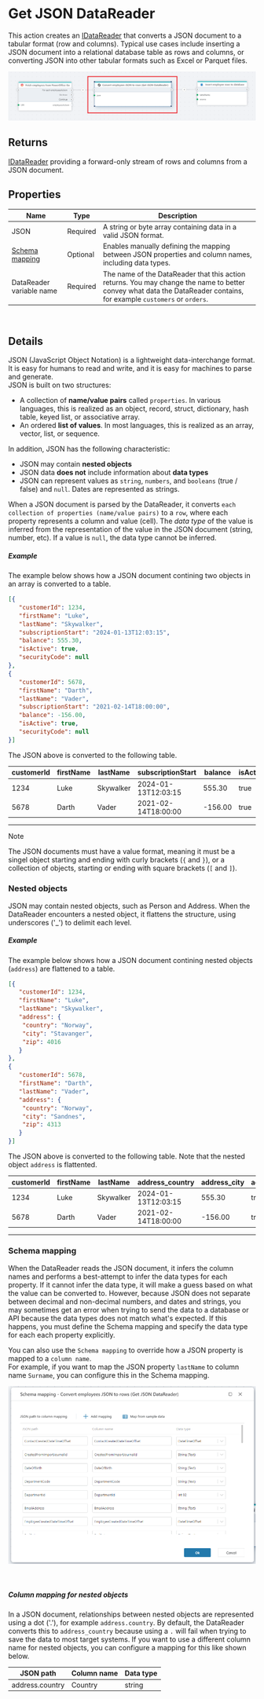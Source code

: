 # Get JSON DataReader

This action creates an [IDataReader](https://learn.microsoft.com/en-us/dotnet/api/system.data.idatareader) that converts a JSON document to a tabular format (row and columns).
Typical use cases include inserting a JSON document into a relational database table as rows and columns, or converting JSON into other tabular formats such as Excel or Parquet files.

![img](/images/flow/json-get-json-datareader.png)

## Returns
[IDataReader](https://learn.microsoft.com/en-us/dotnet/api/system.data.idatareader) providing a forward-only stream of rows and columns from a JSON document.

## Properties

| Name                     | Type                 | Description                                |
|--------------------------|----------------------|--------------------------------------------|
| JSON                     | Required             | A string or byte array containing data in a valid JSON format. |
| [Schema mapping](#schema-mapping)           | Optional             | Enables manually defining the mapping between JSON properties and column names, including data types. |
| DataReader variable name | Required             | The name of the DataReader that this action returns. You may change the name to better convey what data the DataReader contains, for example `customers` or `orders`. | 

<br/>

## Details

JSON (JavaScript Object Notation) is a lightweight data-interchange format. It is easy for humans to read and write, and it is easy for machines to parse and generate.  
JSON is built on two structures:
 - A collection of **name/value pairs** called `properties`. In various languages, this is realized as an object, record, struct, dictionary, hash table, keyed list, or associative array.
 - An ordered **list of values**. In most languages, this is realized as an array, vector, list, or sequence.

In addition, JSON has the following characteristic:
- JSON may contain **nested objects**
- JSON data **does not** include information about **data types**
- JSON can represent values as `string`, `numbers`, and `booleans` (true / false) and `null`. Dates are represented as strings.

When a JSON document is parsed by the DataReader, it converts `each collection of properties (name/value pairs)` to a `row`, where each property represents a column and value (cell).
The _data type_ of the value is inferred from the representation of the value in the JSON document (string, number, etc). If a value is `null`, the data type cannot be inferred. 

##### Example
The example below shows how a JSON document contining two objects in an array is converted to a table. 

```json
[{
   "customerId": 1234,
   "firstName": "Luke",
   "lastName": "Skywalker",
   "subscriptionStart": "2024-01-13T12:03:15",
   "balance": 555.30,
   "isActive": true,
   "securityCode": null
},
{
   "customerId": 5678,
   "firstName": "Darth",
   "lastName": "Vader",
   "subscriptionStart": "2021-02-14T18:00:00",
   "balance": -156.00,
   "isActive": true,
   "securityCode": null
}]
```

The JSON above is converted to the following table.   


| customerId         | firstName     | lastName      | subscriptionStart    | balance     | isActive   | securityCode     |
|--------------------|---------------|---------------|----------------------|-------------|------------|------------------| 
| 1234               | Luke          | Skywalker     | 2024-01-13T12:03:15  | 555.30      | true       | null             |
| 5678               | Darth         | Vader         | 2021-02-14T18:00:00  | -156.00     | true       | null             |

---

> [!NOTE]
> The JSON documents must have a value format, meaning it must be a singel object starting and ending with curly brackets (`{` and `}`), or a collection of objects, starting or ending with square brackets (`[` and `]`).

### Nested objects
JSON may contain nested objects, such as Person and Address. When the DataReader encounters a nested object, it flattens the structure, using underscores ('_') to delimit each level.

##### Example
The example below shows how a JSON document contining nested objects (`address`) are flattened to a table. 

```json
[{
   "customerId": 1234,
   "firstName": "Luke",
   "lastName": "Skywalker",   
   "address": {
    "country": "Norway",
    "city": "Stavanger",
    "zip": 4016
   }
},
{
   "customerId": 5678,
   "firstName": "Darth",
   "lastName": "Vader",   
   "address": {
    "country": "Norway",
    "city": "Sandnes",
    "zip": 4313
   }
}]
```

The JSON above is converted to the following table. Note that the nested object `address` is flattented.  

| customerId         | firstName     | lastName      | address_country      | address_city  | address_zip   | 
|--------------------|---------------|---------------|----------------------|---------------|---------------|
| 1234               | Luke          | Skywalker     | 2024-01-13T12:03:15  | 555.30        | true          |
| 5678               | Darth         | Vader         | 2021-02-14T18:00:00  | -156.00       | true          |

---

### Schema mapping

When the DataReader reads the JSON document, it infers the column names and performs a best-attempt to infer the data types for each property. If it cannot infer the data type, it will make a guess based on what the value can be converted to. However, because JSON does not separate between decimal and non-decimal numbers, and dates and strings, you may sometimes get an error when trying to send the data to a database or API because the data types does not match what's expected. 
If this happens, you must define the Schema mapping and specify the data type for each each property explicitly. 

You can also use the `Schema mapping` to override how a JSON property is mapped to a `column name`.  
For example, if you want to map the JSON property `lastName` to column name `Surname`, you can configure this in the Schema mapping.

![img](/images/flow/json-get-json-datareader-schema-mapping.png)

<br/>

##### Column mapping for nested objects
In a JSON document, relationships between nested objects are represented using a dot ('.'), for example `address.country`. By default, the DataReader converts this to `address_country` because using a `.` will fail when trying to save the data to most target systems. If you want to use a different column name for nested objects, you can configure a mapping for this like shown below.

| JSON path        | Column name     | Data type          |
|------------------|-----------------|--------------------|
| address.country  | Country         | string             |




